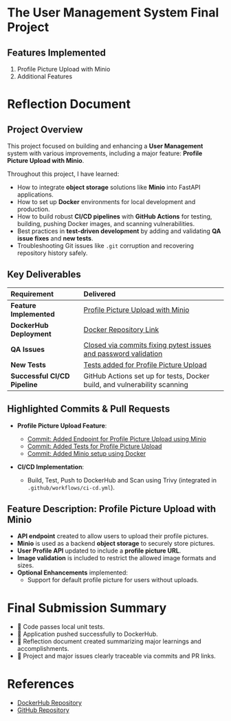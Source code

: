 # The User Management System Final Project

## Features Implemented

1. Profile Picture Upload with Minio
2. Additional Features

# Reflection Document

## Project Overview
This project focused on building and enhancing a **User Management** system with various improvements, including a major feature: **Profile Picture Upload with Minio**.

Throughout this project, I have learned:
- How to integrate **object storage** solutions like **Minio** into FastAPI applications.
- How to set up **Docker** environments for local development and production.
- How to build robust **CI/CD pipelines** with **GitHub Actions** for testing, building, pushing Docker images, and scanning vulnerabilities.
- Best practices in **test-driven development** by adding and validating **QA issue fixes** and **new tests**.
- Troubleshooting Git issues like `.git` corruption and recovering repository history safely.

## Key Deliverables

| Requirement | Delivered |
|:---|:---|
| **Feature Implemented** | [Profile Picture Upload with Minio](https://github.com/varshith-29/user_management/commit/2255667c35224006f943bca5cb943de9ede262cf) |
| **DockerHub Deployment** | [Docker Repository Link](https://hub.docker.com/repository/docker/varshithveluru/user_management/general) |
| **QA Issues** | [Closed via commits fixing pytest issues and password validation](https://github.com/varshith-29/user_management/pull/7) |
| **New Tests** | [Tests added for Profile Picture Upload](https://github.com/varshith-29/user_management/commit/6795c71e7fe4a441cd364d055e260925de4812b2) |
| **Successful CI/CD Pipeline** | GitHub Actions set up for tests, Docker build, and vulnerability scanning |

## Highlighted Commits & Pull Requests
- **Profile Picture Upload Feature**:
  - [Commit: Added Endpoint for Profile Picture Upload using Minio](https://github.com/varshith-29/user_management/commit/2255667c35224006f943bca5cb943de9ede262cf)
  - [Commit: Added Tests for Profile Picture Upload](https://github.com/varshith-29/user_management/commit/6795c71e7fe4a441cd364d055e260925de4812b2)
  - [Commit: Added Minio setup using Docker](https://github.com/varshith-29/user_management/commit/3dfc356)

- **CI/CD Implementation**:
  - Build, Test, Push to DockerHub and Scan using Trivy (integrated in `.github/workflows/ci-cd.yml`).

## Feature Description: Profile Picture Upload with Minio
- **API endpoint** created to allow users to upload their profile pictures.
- **Minio** is used as a backend **object storage** to securely store pictures.
- **User Profile API** updated to include a **profile picture URL**.
- **Image validation** is included to restrict the allowed image formats and sizes.
- **Optional Enhancements** implemented:
  - Support for default profile picture for users without uploads.

# Final Submission Summary
- 🚀 Code passes local unit tests.
- 🚀 Application pushed successfully to DockerHub.
- 🚀 Reflection document created summarizing major learnings and accomplishments.
- 🚀 Project and major issues clearly traceable via commits and PR links.

# References
- [DockerHub Repository](https://hub.docker.com/repository/docker/varshithveluru/user_management/general)
- [GitHub Repository](https://github.com/varshith-29/user_management)
